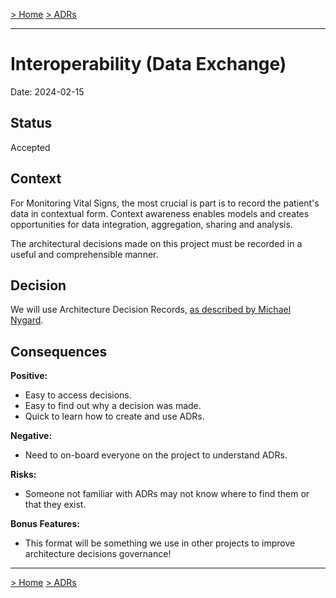 [> Home](../README.md)    [> ADRs](README.md)

---

# Interoperability (Data Exchange)

Date: 2024-02-15

## Status

Accepted

## Context
For Monitoring Vital Signs, the most crucial is part is to record the patient's data in contextual form. Context awareness enables models and creates opportunities for data integration, aggregation, sharing and analysis. 

The architectural decisions made on this project must be recorded in a useful and comprehensible manner.

## Decision

We will use Architecture Decision Records, [as described by Michael Nygard](http://thinkrelevance.com/blog/2011/11/15/documenting-architecture-decisions).

## Consequences

**Positive:**

- Easy to access decisions.
- Easy to find out why a decision was made.
- Quick to learn how to create and use ADRs.

**Negative:**

- Need to on-board everyone on the project to understand ADRs.

**Risks:**

- Someone not familiar with ADRs may not know where to find them or that they exist.

**Bonus Features:**

- This format will be something we use in other projects to improve architecture decisions governance!

---

[> Home](../README.md)    [> ADRs](README.md)
